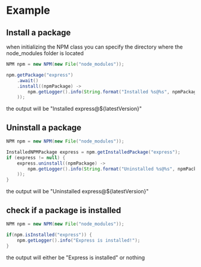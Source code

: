 # Example

## Install a package
when initializing the NPM class you can specify the directory where the node_modules folder is located
```java
NPM npm = new NPM(new File("node_modules"));

npm.getPackage("express")
    .await()
    .install((npmPackage) -> 
        npm.getLogger().info(String.format("Installed %s@%s", npmPackage.getName(), npmPackage.getVersion())
    ));
```
the output will be "Installed express@${latestVersion}"

## Uninstall a package
```java
NPM npm = new NPM(new File("node_modules"));

InstalledNPMPackage express = npm.getInstalledPackage("express");
if (express != null) {
    express.uninstall((npmPackage) ->
        npm.getLogger().info(String.format("Uninstalled %s@%s", npmPackage.getName(), npmPackage.getVersion())
    ));
}
```
the output will be "Uninstalled express@${latestVersion}"

## check if a package is installed
```java
NPM npm = new NPM(new File("node_modules"));

if(npm.isInstalled("express")) {
    npm.getLogger().info("Express is installed!");
}
```
the output will either be "Express is installed" or nothing
